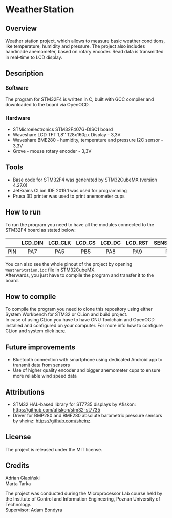 # WeatherStation
## Overview
Weather station project, which allows to measure basic weather conditions, like temperature, humidity and pressure. The project also includes handmade anemometer, based on rotary encoder. Read data is transmitted in real-time to LCD display. 
## Description
### Software
The program for STM32F4 is written in C, built with GCC compiler and downloaded to the board via OpenOCD. 
### Hardware
- STMicroelectronics STM32F407G-DISC1 board
- Waveshare LCD TFT 1,8'' 128x160px Display - 3,3V
- Waveshare BME280 - humidity, temperature and pressure I2C sensor - 3,3V
- Grove - mouse rotary encoder - 3,3V
## Tools
- Base code for STM32F4 was generated by STM32CubeMX (version 4.27.0)
- JetBrains CLion IDE 2019.1 was used for programming
- Prusa 3D printer was used to print anemometer cups
## How to run
To run the program you need to have all the modules connected to the STM32F4 board as stated below: 

|     | LCD_DIN | LCD_CLK | LCD_CS | LCD_DC | LCD_RST | SENSOR_SLC | SENSOR_SDA | ENC_SIGB | ENC_SIGA |
|:---:|:-------:|:-------:|:------:|:------:|:-------:|:----------:|:----------:|:--------:|:--------:|
| PIN |   PA7   |   PA5   |   PB5  |   PA8  |   PA9   |     PB6    |     PB7    |   PE11   |    PE9   |

You can also see the whole pinout of the project by opening `WeatherStation.ioc` file in STM32CubeMX.  
Afterwards, you just have to compile the program and transfer it to the board.
## How to compile
To compile the program you need to clone this repository using either System Workbench for STM32 or CLion and build project.  
In case of using CLion you have to have GNU Toolchain and OpenOCD installed and configured on your computer. For more info how to configure CLion and system click [here](https://blog.jetbrains.com/clion/2019/02/clion-2019-1-eap-clion-for-embedded-development-part-iii/). 
## Future improvements 
- Bluetooth connection with smartphone using dedicated Android app to transmit data from sensors
- Use of higher quality encoder and bigger anemometer cups to ensure more reliable wind speed data 
## Attributions
- STM32 HAL-based library for ST7735 displays by Afiskon: https://github.com/afiskon/stm32-st7735
- Driver for BMP280 and BME280 absolute barometric pressure sensors by sheinz: https://github.com/sheinz
## License
The project is released under the MIT license.
## Credits
Adrian Glapiński  
Marta Tarka  
  
The project was conducted during the Microprocessor Lab course held by the Institute of Control and Information Engineering, Poznan University of Technology.  
Supervisor: Adam Bondyra


